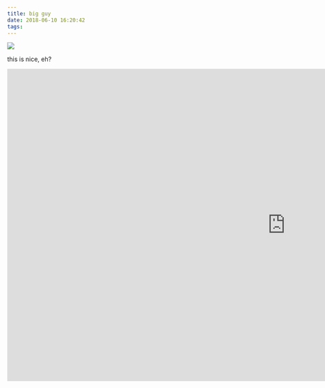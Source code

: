 ```yaml
---
title: big guy
date: 2018-06-10 16:20:42
tags:
---
```

 
![](/images/6.jpg)

this is nice, eh?

<iframe width="1280" height="720" src="https://www.youtube.com/embed/Ke0zQhW2F7c" frameborder="0" allow="autoplay; encrypted-media" allowfullscreen></iframe>

